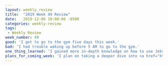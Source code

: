 ```yaml
---
layout: weekly_review
title:  "2019 Week 49 Review"
date:   2019-12-06 10:08:00 -0500
categories: weekly-review
tags:
 - Weekly Review
week_number: 49
good: 'I got to go to the gym five days this week.'
bad: 'I had trouble waking up before 5 AM to go to the gym.'
one_thing_learned: 'I gained more in-depth knowledge on how to use Jekyll.'
plans_for_coming_week: 'I plan on taking a deeper dive into <a href="https://www.drupal.org/docs/8/core/modules/layout-builder">Layout Builder</a> in Drupal 8. I also plan on continuing to go to the gym.'
---
```

